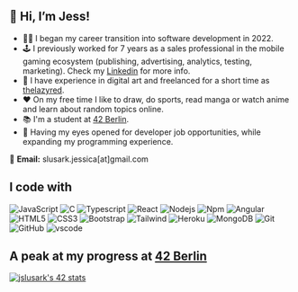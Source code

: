 ## 👋 Hi, I’m Jess!

- 👩‍💻 I began my career transition into software development in 2022.
- 🕹️ I previously worked for 7 years as a sales professional in the mobile gaming ecosystem (publishing, advertising, analytics, testing, marketing). Check my [Linkedin](https://www.linkedin.com/in/jessicaslusark/) for more info.
- 🎨 I have experience in digital art and freelanced for a short time as [thelazyred](https://www.instagram.com/doodled_by_je/).
- ❤️ On my free time I like to draw, do sports, read manga or watch anime and learn about random topics online.
- 📚 I'm a student at [42 Berlin](https://42berlin.de/about-us/). 
- 👀 Having my eyes opened for developer job opportunities, while expanding my programming experience.

💌 **Email:** slusark.jessica[at]gmail.com


## I code with
![JavaScript](https://img.shields.io/badge/-JavaScript-black?style=flat-square&logo=javascript)
![C](https://img.shields.io/badge/C-00599C?style=flat-square&logo=C%2B%2B&logoColor=white)
![Typescript](https://img.shields.io/badge/-TypeScript-007ACC?style=flat-square&logo=typescript&logoColor=white)
![React](https://img.shields.io/badge/-React-black?style=flat-square&logo=react)
![Nodejs](https://img.shields.io/badge/-Nodejs-black?style=flat-square&logo=Node.js)
![Npm](https://img.shields.io/badge/-NPM-CB3837?style=flat-square&logo=npm&logoColor=white)
![Angular](https://img.shields.io/badge/-Angular-DD0031?style=flat-square&logo=angular&logoColor=white)
![HTML5](https://img.shields.io/badge/-HTML5-E34F26?style=flat-square&logo=html5&logoColor=white)
![CSS3](https://img.shields.io/badge/-CSS3-1572B6?style=flat-square&logo=css3)
![Bootstrap](https://img.shields.io/badge/-Bootstrap-563D7C?style=flat-square&logo=bootstrap)
![Tailwind](https://img.shields.io/badge/tailwindcss-0F172A?&logo=tailwindcss)
![Heroku](https://img.shields.io/badge/-Heroku-430098?style=flat-square&logo=heroku&logoColor=white)
![MongoDB](https://img.shields.io/badge/-MongoDB-black?style=flat-square&logo=mongodb)
![Git](https://img.shields.io/badge/-Git-black?style=flat-square&logo=git)
![GitHub](https://img.shields.io/badge/-GitHub-181717?style=flat-square&logo=github)
![vscode](https://camo.githubusercontent.com/81d6cb4cad33bc6441ad98d8ef8b19819e86b4ac48bf7cc099e1614ffea01ed0/68747470733a2f2f696d672e736869656c64732e696f2f62616467652f2d5653253230436f64652d3030374143433f7374796c653d666c61742d737175617265266c6f676f3d76697375616c2d73747564696f2d636f6465)

## A peak at my progress at [42 Berlin](https://42berlin.de/about-us/)
[![jslusark's 42 stats](https://badge.mediaplus.ma/starryblue/jslusark?1337Badge=off&UM6P=off)](https://github.com/oakoudad/badge42)
